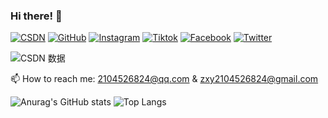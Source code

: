### Hi there! 👋

[![CSDN](https://img.shields.io/badge/CSDN-orange?logo=csdn)](https://blog.csdn.net/XY_Mckevince?type=blog)
[![GitHub](https://img.shields.io/badge/GitHub-grey?logo=github)](https://github.com/Jaxon7Cheung)
[![Instagram](https://img.shields.io/badge/Instagram-white?logo=instagram)](https://www.instagram.com/zxvy030419/)
[![Tiktok](https://img.shields.io/badge/Tiktok-black?logo=tiktok)](https://www.tiktok.com/@zxvy030419?lang=en)
[![Facebook](https://img.shields.io/badge/Facebook-blue?logo=facebook)](https://www.facebook.com/profile.php?id=100011562857263)
[![Twitter](https://img.shields.io/badge/Twitter-black?logo=x)](https://x.com/zhngxvyn)

![CSDN 数据](https://stats.justsong.cn/api/csdn?id=XY_Mckevince)

📫 How to reach me: 2104526824@qq.com & zxy2104526824@gmail.com

![Anurag's GitHub stats](https://github-readme-stats.vercel.app/api?username=Jaxon7Cheung&count_private=true&show_icons=true&theme=dracula)
![Top Langs](https://github-readme-stats.vercel.app/api/top-langs/?username=Jaxon7Cheung&hide=css,html,swig,javascript&&layout=compact&theme=dracula)

